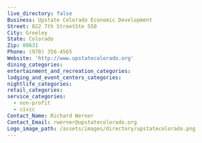 ```yaml
---
live_directory: false
Business: Upstate Colorado Economic Development
Street: 822 7th StreetSte 550
City: Greeley
State: Colorado
Zip: 80631
Phone: (970) 356-4565
Website: 'http://www.upstatecolorado.org'
dining_categories:
entertainment_and_recreation_categories:
lodging_and_event_centers_categories:
nightlife_categories:
retail_categories:
service_categories:
  - non-profit
  - civic
Contact_Name: Richard Werner
Contact_Email: rwerner@upstatecolorado.org
Logo_image_path: /assets/images/directory/upstatecolorado.png
---
```



